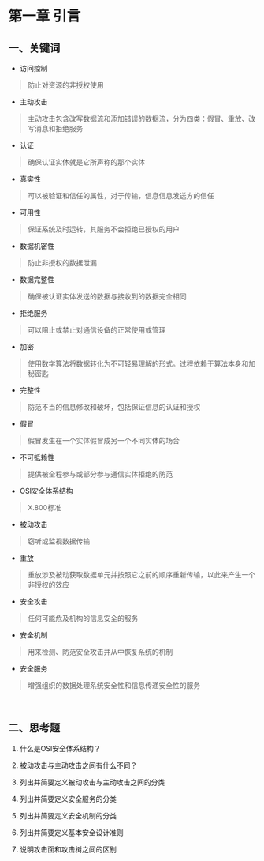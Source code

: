 # 第一章 引言
## 一、关键词
- 访问控制
>防止对资源的非授权使用

- 主动攻击
>主动攻击包含改写数据流和添加错误的数据流，分为四类：假冒、重放、改写消息和拒绝服务

- 认证
>确保认证实体就是它所声称的那个实体

- 真实性
>可以被验证和信任的属性，对于传输，信息信息发送方的信任

- 可用性
>保证系统及时运转，其服务不会拒绝已授权的用户

- 数据机密性
>防止非授权的数据泄漏

- 数据完整性
>确保被认证实体发送的数据与接收到的数据完全相同

- 拒绝服务
>可以阻止或禁止对通信设备的正常使用或管理

- 加密
>使用数学算法将数据转化为不可轻易理解的形式。过程依赖于算法本身和加秘密匙

- 完整性
>防范不当的信息修改和破坏，包括保证信息的认证和授权

- 假冒
>假冒发生在一个实体假冒成另一个不同实体的场合

- 不可抵赖性
>提供被全程参与或部分参与通信实体拒绝的防范

- OSI安全体系结构
>X.800标准

- 被动攻击
>窃听或监视数据传输

- 重放
>重放涉及被动获取数据单元并按照它之前的顺序重新传输，以此来产生一个非授权的效应

- 安全攻击
>任何可能危及机构的信息安全的服务

- 安全机制
>用来检测、防范安全攻击并从中恢复系统的机制


- 安全服务
>增强组织的数据处理系统安全性和信息传递安全性的服务

</br>

## 二、思考题
1. 什么是OSI安全体系结构？


2. 被动攻击与主动攻击之间有什么不同？


3. 列出并简要定义被动攻击与主动攻击之间的分类


4. 列出并简要定义安全服务的分类


5. 列出并简要定义安全机制的分类


6. 列出并简要定义基本安全设计准则


7. 说明攻击面和攻击树之间的区别


